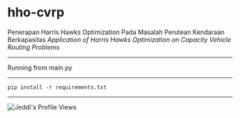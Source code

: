 # hho-cvrp
Penerapan Harris Hawks Optimization Pada Masalah Perutean Kendaraan Berkapasitas
_Application of Harris Hawks Optimization on Capacity Vehicle Routing Problems_

<hr>

Running from main.py

<hr>

`pip install -r requirements.txt`

<hr>

![Jeddi's Profile Views](https://api.visitorbadge.io/api/visitors?path=https%3A%2F%2Fgithub.com%2FJeddi212&countColor=%23fce775&style=flat-square)
